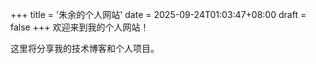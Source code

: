 +++
title = '朱余的个人网站'
date = 2025-09-24T01:03:47+08:00
draft = false
+++
欢迎来到我的个人网站！

这里将分享我的技术博客和个人项目。
